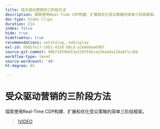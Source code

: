 ```yaml
---
title: 受众驱动营销的三阶段方法
description: 探索使用Real-Time CDP构建、扩展和优化受众策略的简单三阶段框架。
doc-type: Video Clips
duration: 214
index: false
hide: true
hidefromtoc: true
recommendations: noCatalog, noDisplay
exl-id: d9dbfe17-c6b1-4320-b0cd-a2e8e0aa6987
source-git-commit: 90671959b653e120f93bca216a4da116a8f1c3bb
workflow-type: tm+mt
source-wordcount: '40'
ht-degree: 0%

---
```


# 受众驱动营销的三阶段方法

探索使用Real-Time CDP构建、扩展和优化受众策略的简单三阶段框架。

<!-- 72_S508_3442517_213_threephased-approach-to-audiencedriven-marketing -->
>[!VIDEO](https://video.tv.adobe.com/v/3458299/?learn=on&enablevpops=true)
